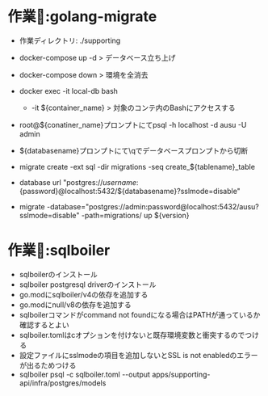 # 作業📝:golang-migrate

- 作業ディレクトリ: ./supporting

- docker-compose up -d > データベース立ち上げ
- docker-compose down > 環境を全消去
- docker exec -it local-db bash
  - -it ${container_name} > 対象のコンテ内のBashにアクセスする
- root@${conatiner_name}プロンプトにてpsql -h localhost -d ausu -U admin
- ${databasename}プロンプトにて\qでデータベースプロンプトから切断
- migrate create -ext sql -dir migrations -seq create_${tablename}_table
- database url "postgres://${username}:${password}@localhost:5432/${databasename}?sslmode=disable"
- migrate -database="postgres://admin:password@localhost:5432/ausu?sslmode=disable" -path=migrations/ up ${version}

# 作業📝:sqlboiler
- sqlboilerのインストール
- sqlboiler postgresql driverのインストール
- go.modにsqlboiler/v4の依存を追加する
- go.modにnull/v8の依存を追加する
- sqlboilerコマンドがcommand not foundになる場合はPATHが通っているか確認するとよい
- sqlboiler.tomlはcオプションを付けないと既存環境変数と衝突するのでつける
- 設定ファイルにsslmodeの項目を追加しないとSSL is not enabledのエラーが出るためつける
- sqlboiler psql -c sqlboiler.toml  --output apps/supporting-api/infra/postgres/models